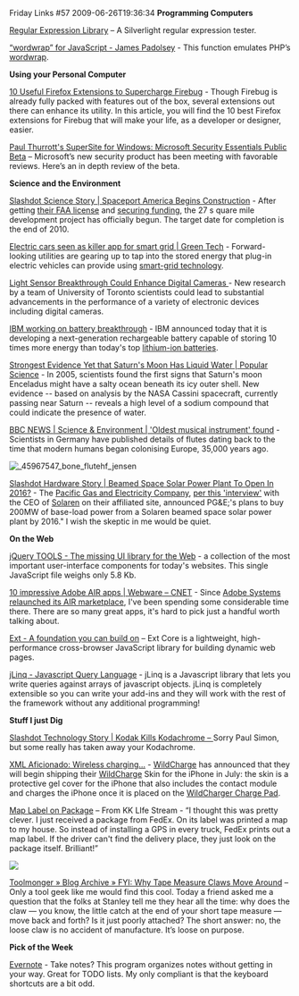 Friday Links #57
2009-06-26T19:36:34
**Programming Computers**

[Regular Expression Library](http://regexlib.com/RESilverlight.aspx) – A Silverlight regular expression tester.

[“wordwrap” for JavaScript - James Padolsey](http://james.padolsey.com/javascript/wordwrap-for-javascript/) - This function emulates PHP’s [wordwrap](http://us3.php.net/manual/en/function.wordwrap.php).

**Using your Personal Computer**

[10 Useful Firefox Extensions to Supercharge Firebug](http://sixrevisions.com/web-development/10-useful-firefox-extensions-to-supercharge-firebug/) - Though Firebug is already fully packed with features out of the box, several extensions out there can enhance its utility. In this article, you will find the 10 best Firefox extensions for Firebug that will make your life, as a developer or designer, easier.

[Paul Thurrott's SuperSite for Windows: Microsoft Security Essentials Public Beta](http://www.winsupersite.com/win7/mse_beta.asp) – Microsoft’s new security product has been meeting with favorable reviews. Here’s an in depth review of the beta. 

**Science and the Environment**

[Slashdot Science Story | Spaceport America Begins Construction](http://science.slashdot.org/story/09/06/19/1611233/Spaceport-America-Begins-Construction?from=rss) - After getting [their FAA license](http://science.slashdot.org//science.slashdot.org/article.pl?sid=08/12/17/0341210&tid=187) and [securing funding](http://science.slashdot.org//science.slashdot.org/article.pl?sid=07/03/28/1722205&tid=160), the 27 s quare mile development project has officially begun. The target date for completion is the end of 2010.

[Electric cars seen as killer app for smart grid | Green Tech](http://news.cnet.com/8301-11128_3-10269723-54.html?part=rss&subj=news&tag=2547-1_3-0-5) - Forward-looking utilities are gearing up to tap into the stored energy that plug-in electric vehicles can provide using [smart-grid technology](http://news.cnet.com/8301-11128_3-10268463-54.html).

[Light Sensor Breakthrough Could Enhance Digital Cameras ](http://www.sciencedaily.com/releases/2009/06/090618144004.htm)- New research by a team of University of Toronto scientists could lead to substantial advancements in the performance of a variety of electronic devices including digital cameras.

[IBM working on battery breakthrough](http://www.computerworld.com/action/article.do?command=viewArticleBasic&articleId=9134731&source=rss_news) - IBM announced today that it is developing a next-generation rechargeable battery capable of storing 10 times more energy than today's top [lithium-ion batteries](http://www.computerworld.com/action/article.do?command=viewArticleBasic&articleId=9133184).

[Strongest Evidence Yet that Saturn's Moon Has Liquid Water | Popular Science](http://www.popsci.com/military-aviation-amp-space/article/2009-06/new-evidence-saturns-moon-has-liquid-water) - In 2005, scientists found the first signs that Saturn's moon Enceladus might have a salty ocean beneath its icy outer shell. New evidence -- based on analysis by the NASA Cassini spacecraft, currently passing near Saturn -- reveals a high level of a sodium compound that could indicate the presence of water.

[BBC NEWS | Science & Environment | 'Oldest musical instrument' found](http://news.bbc.co.uk/2/hi/science/nature/8117915.stm) - Scientists in Germany have published details of flutes dating back to the time that modern humans began colonising Europe, 35,000 years ago.

![_45967547_bone_flutehf_jensen](http://az667460.vo.msecnd.net/cdn/images/blog/FridayLinks57_CD8D/_45967547_bone_flutehf_jensen.jpg)

[Slashdot Hardware Story | Beamed Space Solar Power Plant To Open In 2016?](http://hardware.slashdot.org/story/09/06/25/138207/Beamed-Space-Solar-Power-Plant-To-Open-In-2016?from=rss) - The [Pacific Gas and Electricity Company](http://en.wikipedia.org/wiki/PG&E), [per this 'interview'](http://www.next100.com/2009/04/interview-with-solaren-ceo-gar.php) with the CEO of [Solaren](http://en.wikipedia.org/wiki/Solaren) on their affiliated site, announced PG&E;'s plans to buy 200MW of base-load power from a Solaren beamed space solar power plant by 2016." I wish the skeptic in me would be quiet.

**On the Web**

[jQuery TOOLS - The missing UI library for the Web](http://flowplayer.org/tools/demos/index.html) - a collection of the most important user-interface components for today's websites. This single JavaScript file weighs only 5.8 Kb. 

[10 impressive Adobe AIR apps | Webware – CNET](http://news.cnet.com/8301-17939_109-10270066-2.html?part=rss&subj=news&tag=2547-1_3-0-5) - Since [Adobe Systems relaunched its AIR marketplace](http://news.cnet.com/8301-17939_109-10160583-2.html), I've been spending some considerable time there. There are so many great apps, it's hard to pick just a handful worth talking about.

[Ext - A foundation you can build on](http://extjs.com/) – Ext Core is a lightweight, high-performance cross-browser JavaScript library for building dynamic web pages.

[jLinq - Javascript Query Language](http://hugoware.net/) - jLinq is a Javascript library that lets you write queries against arrays of javascript objects. jLinq is completely extensible so you can write your add-ins and they will work with the rest of the framework without any additional programming!

**Stuff I just Dig**

[Slashdot Technology Story | Kodak Kills Kodachrome – ](http://tech.slashdot.org/story/09/06/22/1921210/Kodak-Kills-Kodachrome?from=rss)Sorry Paul Simon, but some really has taken away your Kodachrome.

[XML Aficionado: Wireless charging…](http://www.xmlaficionado.com/2009/06/wireless-charging.html) - [WildCharge](http://www.wildcharge.com) has announced that they will begin shipping their [WildCharge](http://www.wildcharge.com/index.cfm/fuseaction/product.display/Product_ID/509) Skin for the iPhone in July: the skin is a protective gel cover for the iPhone that also includes the contact module and charges the iPhone once it is placed on the [WildCharger Charge Pad](http://www.wildcharge.com/index.cfm/fuseaction/product.display/Product_ID/511).

[Map Label on Package](http://kk.org/ct2/2009/06/map-label-on-package.php) – From KK LIfe Stream - “I thought this was pretty clever. I just received a package from FedEx. On its label was printed a map to my house. So instead of installing a GPS in every truck, FedEx prints out a map label. If the driver can't find the delivery place, they just look on the package itself. Brilliant!”

![](http://az667460.vo.msecnd.net/cdn/images/blog/FridayLinks57_CD8D/fedexlabelmapsm1.jpg)

[Toolmonger » Blog Archive » FYI: Why Tape Measure Claws Move Around](http://toolmonger.com/2009/06/26/fyi-why-tape-measure-claws-move-around/) – Only a tool geek like me would find this cool. Today a friend asked me a question that the folks at Stanley tell me they hear all the time: why does the claw — you know, the little catch at the end of your short tape measure — move back and forth? Is it just poorly attached? The short answer: no, the loose claw is no accident of manufacture. It’s loose on purpose.

**Pick of the Week**

[Evernote](http://evernote.com/) - Take notes? This program organizes notes without getting in your way. Great for TODO lists. My only compliant is that the keyboard shortcuts are a bit odd.

